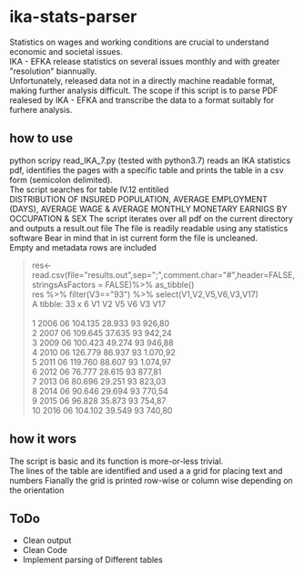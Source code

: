 # ika-stats-parser
Statistics on wages and working conditions are crucial to understand economic and societal issues.  
IKA - EFKA release statistics on several issues monthly and with greater "resolution" biannually.  
Unfortunately, released data not in a directly machine readable format, making further analysis difficult.
The scope if this script is to parse PDF realesed by IKA - EFKA and transcribe the data to a format suitably for furhere analysis.  
## how to use
python scripy read_IKA_7.py (tested with python3.7) reads an IKA statistics pdf, identifies the pages with a specific
table and prints the table in a csv form (semicolon delimited).  
The script searches for table IV.12 entitiled  
DISTRIBUTION OF INSURED POPULATION, AVERAGE EMPLOYMENT (DAYS), AVERAGE WAGE & AVERAGE MONTHLY MONETARY EARNIGS BY OCCUPATION & SEX
The script iterates over all pdf on the current directory and outputs a result.out file
The file is readily readable using any statistics software
Bear in mind that in ist current form the file is uncleaned.  
Empty and metadata rows are included  
> res<-read.csv(file="results.out",sep=";",comment.char="#",header=FALSE,stringsAsFactors = FALSE)%>% as_tibble()  
> res %>% filter(V3=="93") %>% select(V1,V2,V5,V6,V3,V17)  
A tibble: 33 x 6
   V1    V2    V5      V6     V3    V17       
   <chr> <chr> <chr>   <chr>  <chr> <chr>     
 1 2006  06    104.135 28.933 93    926,80    
 2 2007  06    109.645 37.635 93    942,24    
 3 2009  06    100.423 49.274 93    946,88    
 4 2010  06    126.779 86.937 93    1.070,92  
 5 2011  06    119.760 88.607 93    1.074,97  
 6 2012  06    76.777  28.615 93    877,81    
 7 2013  06    80.696  29.251 93    823,03    
 8 2014  06    90.646  29.694 93    770,54    
 9 2015  06    96.828  35.873 93    754,87    
10 2016  06    104.102 39.549 93    740,80   
  
## how it wors
   The script is basic and its function is more-or-less trivial.  
   The lines of the table are identified and used a a grid for placing text and numbers
   Fianally the grid is printed row-wise or column wise depending on the orientation
## ToDo
   * Clean output 
   * Clean Code
   * Implement parsing of Different tables
   
   
   
   
